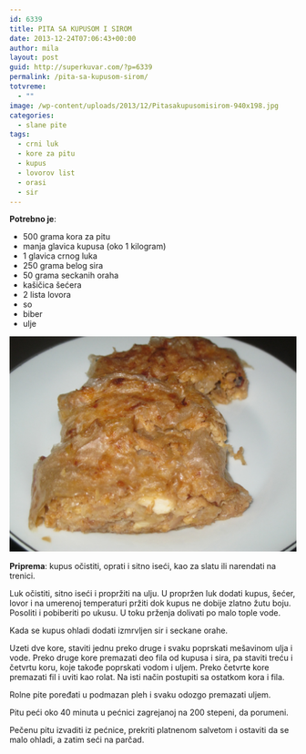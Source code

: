 ```yaml
---
id: 6339
title: PITA SA KUPUSOM I SIROM
date: 2013-12-24T07:06:43+00:00
author: mila
layout: post
guid: http://superkuvar.com/?p=6339
permalink: /pita-sa-kupusom-sirom/
totvreme:
  - ""
image: /wp-content/uploads/2013/12/Pitasakupusomisirom-940x198.jpg
categories:
  - slane pite
tags:
  - crni luk
  - kore za pitu
  - kupus
  - lovorov list
  - orasi
  - sir
---
```

**Potrebno je**:

  * 500 grama kora za pitu
  * manja glavica kupusa (oko 1 kilogram)
  * 1 glavica crnog luka
  * 250 grama belog sira
  * 50 grama seckanih oraha
  * kašičica šećera
  * 2 lista lovora
  * so
  * biber
  * ulje

![<img class="alignnone size-medium wp-image-6340" src="/wp-content/uploads/2013/12/Pitasakupusomisirom-1024x768.jpg" alt="Pitasakupusomisirom" width="300" height="225" />](/wp-content/uploads/2013/12/Pitasakupusomisirom.jpg)

**Priprema**: kupus očistiti, oprati i sitno iseći, kao za slatu ili narendati na trenici.

Luk očistiti, sitno iseći i propržiti na ulju. U propržen luk dodati kupus, šećer, lovor i na umerenoj temperaturi pržiti dok kupus ne dobije zlatno žutu boju. Posoliti i pobiberiti po ukusu. U toku prženja dolivati po malo tople vode.

Kada se kupus ohladi dodati izmrvljen sir i seckane orahe.

Uzeti dve kore, staviti jednu preko druge i svaku poprskati mešavinom ulja i vode. Preko druge kore premazati deo fila od kupusa i sira, pa staviti treću i četvrtu koru, koje takođe poprskati vodom i uljem. Preko četvrte kore premazati fil i uviti kao rolat. Na isti način postupiti sa ostatkom kora i fila.

Rolne pite poređati u podmazan pleh i svaku odozgo premazati uljem.

Pitu peći oko 40 minuta u pećnici zagrejanoj na 200 stepeni, da porumeni.

Pečenu pitu izvaditi iz pećnice, prekriti platnenom salvetom i ostaviti da se malo ohladi, a zatim seći na parčad.